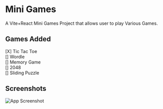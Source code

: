 # Mini Games

A Vite+React Mini Games Project that allows user to play Various Games.

## Games Added

[X] Tic Tac Toe\
[] Wordle\
[] Memory Game\
[] 2048\
[] Sliding Puzzle



## Screenshots

![App Screenshot](https://via.placeholder.com/468x300?text=App+Screenshot+Here)